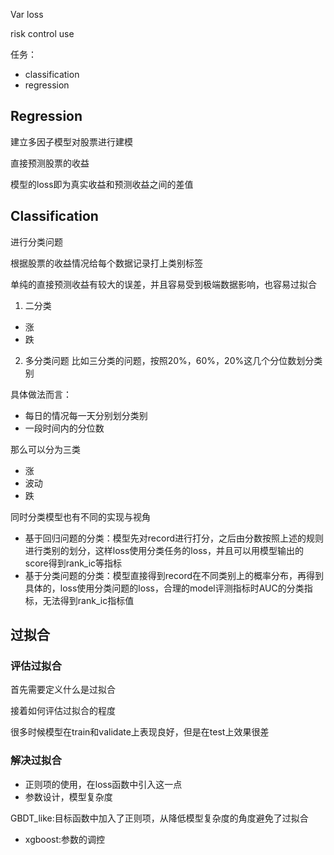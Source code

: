 Var loss

risk control use

任务：
- classification
- regression

## Regression

建立多因子模型对股票进行建模

直接预测股票的收益

模型的loss即为真实收益和预测收益之间的差值

## Classification

进行分类问题

根据股票的收益情况给每个数据记录打上类别标签

单纯的直接预测收益有较大的误差，并且容易受到极端数据影响，也容易过拟合

1. 二分类
- 涨
- 跌

2. 多分类问题
比如三分类的问题，按照20%，60%，20%这几个分位数划分类别

具体做法而言：
- 每日的情况每一天分别划分类别
- 一段时间内的分位数

那么可以分为三类
- 涨
- 波动
- 跌

同时分类模型也有不同的实现与视角
- 基于回归问题的分类：模型先对record进行打分，之后由分数按照上述的规则进行类别的划分，这样loss使用分类任务的loss，并且可以用模型输出的score得到rank_ic等指标
- 基于分类问题的分类：模型直接得到record在不同类别上的概率分布，再得到具体的，loss使用分类问题的loss，合理的model评测指标时AUC的分类指标，无法得到rank_ic指标值

## 过拟合

### 评估过拟合
首先需要定义什么是过拟合

接着如何评估过拟合的程度

很多时候模型在train和validate上表现良好，但是在test上效果很差

### 解决过拟合

- 正则项的使用，在loss函数中引入这一点
- 参数设计，模型复杂度

GBDT_like:目标函数中加入了正则项，从降低模型复杂度的角度避免了过拟合
- xgboost:参数的调控

